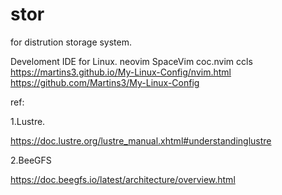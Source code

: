 # stor
for distrution storage system.


Develoment IDE for Linux.
neovim SpaceVim coc.nvim ccls 
https://martins3.github.io/My-Linux-Config/nvim.html
https://github.com/Martins3/My-Linux-Config


ref:

1.Lustre.

https://doc.lustre.org/lustre_manual.xhtml#understandinglustre

2.BeeGFS

https://doc.beegfs.io/latest/architecture/overview.html

